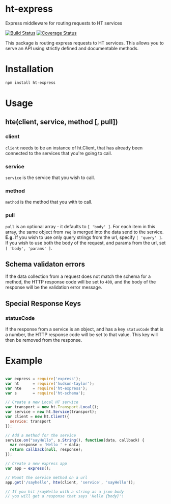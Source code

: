 # ht-express
Express middleware for routing requests to HT services

[![Build Status](https://travis-ci.org/hudson-taylor/ht-express.svg?branch=master)](https://travis-ci.org/hudson-taylor/ht-express)
[![Coverage Status](https://img.shields.io/coveralls/hudson-taylor/ht-express.svg)](https://coveralls.io/r/hudson-taylor/ht-express)

This package is routing express requests to HT services. This allows you to serve an API using strictly defined and documentable methods.

# Installation

```js
npm install ht-express
```

# Usage

## hte(client, service, method [, pull])

### client

`client` needs to be an instance of ht.Client, that has already been connected to the services that you're going to call.

### service

`service` is the service that you wish to call.

### method

`method` is the method that you with to call.

### pull

`pull` is an optional array - it defaults to `[ 'body' ]`. For each item in this array, the same object from `req` is merged into the data send to the service. **E.g.** If you wish to use only query strings from the url, specify `[ 'query' ]`. If you wish to use both the body of the request, and params from the url, set `[ 'body', 'params' ]`.

## Schema validaton errors

If the data collection from a request does not match the schema for a method, the HTTP response code will be set to `400`, and the body of the response will be the validation error message.

## Special Response Keys

### statusCode

If the response from a service is an object, and has a key `statusCode` that is a number, the HTTP response code will be set to that value. This key will then be removed from the response.

# Example

```js

var express = require('express');
var ht      = require('hudson-taylor');
var hte     = require('ht-express');
var s       = require('ht-schema');

// Create a new Local HT service
var transport = new ht.Transport.Local();
var service = new ht.Service(transport);
var client = new ht.Client({
  service: transport
});

// Add a method for the service
service.on("sayHello", s.String(), function(data, callback) {
  var response = 'Hello ' + data;
  return callback(null, response);
});

// Create a new express app
var app = express();

// Mount the service method on a url
app.get('/sayhello', hte(client, 'service', 'sayHello'));

// If you hit /sayHello with a string as a json body
// you will get a response that says 'Hello {body}'!

```